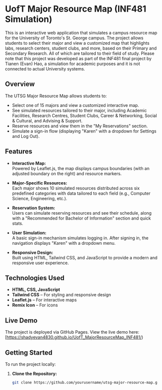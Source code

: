 # UofT Major Resource Map (INF481 Simulation)

This is an interactive web application that simulates a campus resource map for the University of Toronto's St. George campus. The project allows students to select their major and view a customized map that highlights labs, research centers, student clubs, and more, based on their Primary and Secondary Research. All of which are tailored to their field of study. Please note that this project was developed as part of the INF481 final project by Tianen (Evan) Hao, a simulation for academic purposes and it is not connected to actual University systems.

## Overview

The UTSG Major Resource Map allows students to:
- Select one of 15 majors and view a customized interactive map.
- See simulated resources tailored to their major, including Academic Facilities, Research Centres, Student Clubs, Career & Networking, Social & Cultural, and Advising & Support.
- Reserve resources and view them in the "My Reservations" section.
- Simulate a sign-in flow (displaying "Karen" with a dropdown for Settings and Log Out).

## Features

- **Interactive Map:**  
  Powered by Leaflet.js, the map displays campus boundaries (with an adjusted boundary on the right) and resource markers.
  
- **Major-Specific Resources:**  
  Each major shows 10 simulated resources distributed across six predefined categories with data tailored to each field (e.g., Computer Science, Engineering, etc.).
  
- **Reservation System:**  
  Users can simulate reserving resources and see their schedule, along with a "Recommended for Bachelor of Information" section and quick stats.
  
- **User Simulation:**  
  A basic sign-in mechanism simulates logging in. After signing in, the navigation displays "Karen" with a dropdown menu.
  
- **Responsive Design:**  
  Built using HTML, Tailwind CSS, and JavaScript to provide a modern and responsive user experience.

## Technologies Used

- **HTML, CSS, JavaScript**
- **Tailwind CSS** – For styling and responsive design
- **Leaflet.js** – For interactive maps
- **Remix Icon** – For icons

## Live Demo

The project is deployed via GitHub Pages. View the live demo here:  
[https://shadyevan4830.github.io/UofT_MajorResourceMap_INF481/)

## Getting Started

To run the project locally:

1. **Clone the Repository:**
   ```bash
   git clone https://github.com/yourusername/utsg-major-resource-map.git
